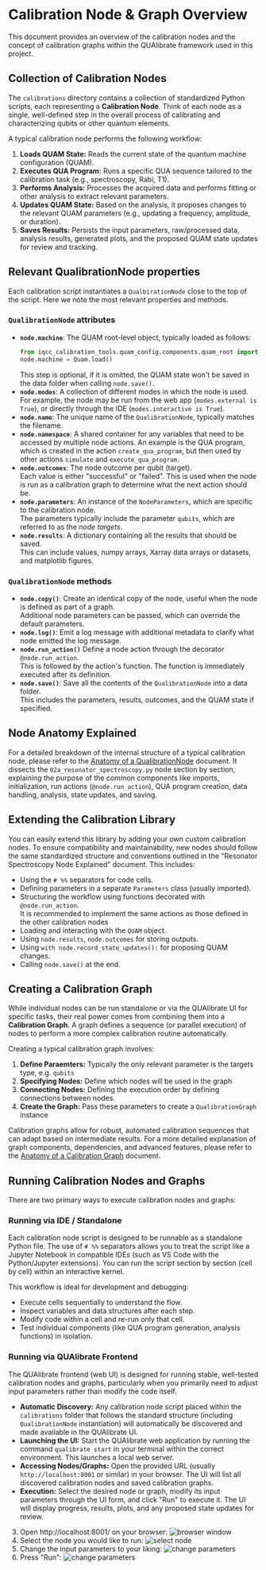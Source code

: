 # Calibration Node & Graph Overview

This document provides an overview of the calibration nodes and the concept of calibration graphs within the QUAlibrate framework used in this project.

## Collection of Calibration Nodes

The `calibrations` directory contains a collection of standardized Python scripts, each representing a **Calibration Node**. Think of each node as a single, well-defined step in the overall process of calibrating and characterizing qubits or other quantum elements.

A typical calibration node performs the following workflow:

1.  **Loads QUAM State:** Reads the current state of the quantum machine configuration (QUAM).
2.  **Executes QUA Program:** Runs a specific QUA sequence tailored to the calibration task (e.g., spectroscopy, Rabi, T1).
3.  **Performs Analysis:** Processes the acquired data and performs fitting or other analysis to extract relevant parameters.
4.  **Updates QUAM State:** Based on the analysis, it proposes changes to the relevant QUAM parameters (e.g., updating a frequency, amplitude, or duration).
5.  **Saves Results:** Persists the input parameters, raw/processed data, analysis results, generated plots, and the proposed QUAM state updates for review and tracking.

## Relevant QualibrationNode properties

Each calibration script instantiates a `QualbirationNode` close to the top of the script. Here we note the most relevant properties and methods.

### `QualibrationNode` attributes

- **`node.machine`**: The QUAM root-level object, typically loaded as follows:
  ```python
  from iqcc_calibration_tools.quam_config.components.quam_root import Quam
  node.machine = Quam.load()
  ```
  This step is optional, if it is omitted, the QUAM state won't be saved in the data folder when calling `node.save()`.
- **`node.modes`**: A collection of different modes in which the node is used.  
  For example, the node may be run from the web app (`modes.external is True`), or directly through the IDE (`modes.interactive is True`).
- **`node.name`**: The unique name of the `QualibrationNode`, typically matches the filename.
- **`node.namespace`**: A shared container for any variables that need to be accessed by multiple node actions.
  An example is the QUA program, which is created in the action `create_qua_program`, but then used by other actions `simulate` and `execute_qua_program`.
- **`node.outcomes`**: The node outcome per qubit (target).  
  Each value is either "successful" or "failed".
  This is used when the node is run as a calibration graph to determine what the next action should be.
- **`node.parameters`**: An instance of the `NodeParameters`, which are specific to the calibration node.  
  The parameters typically include the parameter `qubits`, which are referred to as the _node targets_.
- **`node.results`**: A dictionary containing all the results that should be saved.  
  This can include values, numpy arrays, Xarray data arrays or datasets, and matplotlib figures.

### `QualibrationNode` methods

- **`node.copy()`**: Create an identical copy of the node, useful when the node is defined as part of a graph.  
  Additional node parameters can be passed, which can override the default parameters.
- **`node.log()`**: Emit a log message with additional metadata to clarify what node emitted the log message.
- **`node.run_action()`** Define a node action through the decorator `@node.run_action`.  
  This is followed by the action's function. The function is immediately executed after its definition.
- **`node.save()`**: Save all the contents of the `QualibrationNode` into a data folder.  
  This includes the parameters, results, outcomes, and the QUAM state if specified.

## Node Anatomy Explained

For a detailed breakdown of the internal structure of a typical calibration node, please refer to the [Anatomy of a QualibrationNode](./node_anatomy.ipynb) document. It dissects the `02a_resonator_spectroscopy.py` node section by section, explaining the purpose of the common components like imports, initialization, run actions (`@node.run_action`), QUA program creation, data handling, analysis, state updates, and saving.

## Extending the Calibration Library

You can easily extend this library by adding your own custom calibration nodes. To ensure compatibility and maintainability, new nodes should follow the same standardized structure and conventions outlined in the "Resonator Spectroscopy Node Explained" document. This includes:

- Using the `# %%` separators for code cells.
- Defining parameters in a separate `Parameters` class (usually imported).
- Structuring the workflow using functions decorated with `@node.run_action`.  
  It is recommended to implement the same actions as those defined in the other calibration nodes
- Loading and interacting with the `QUAM` object.
- Using `node.results`, `node.outcomes` for storing outputs.
- Using `with node.record_state_updates():` for proposing QUAM changes.
- Calling `node.save()` at the end.

## Creating a Calibration Graph

While individual nodes can be run standalone or via the QUAlibrate UI for specific tasks, their real power comes from combining them into a **Calibration Graph**. A graph defines a sequence (or parallel execution) of nodes to perform a more complex calibration routine automatically.

Creating a typical calibration graph involves:

1.  **Define Paraemters:** Typically the only relevant parameter is the targets type, e.g. `qubits`
2.  **Specifying Nodes:** Define which nodes will be used in the graph
3.  **Connecting Nodes:** Defining the execution order by defining connections between nodes.
4.  **Create the Graph:** Pass these parameters to create a `QualibrationGraph` instance

Calibration graphs allow for robust, automated calibration sequences that can adapt based on intermediate results. For a more detailed explanation of graph components, dependencies, and advanced features, please refer to the [Anatomy of a Calibration Graph](./graph_anatomy.ipynb) document.

## Running Calibration Nodes and Graphs

There are two primary ways to execute calibration nodes and graphs:

### Running via IDE / Standalone

Each calibration node script is designed to be runnable as a standalone Python file. The use of `# %%` separators allows you to treat the script like a Jupyter Notebook in compatible IDEs (such as VS Code with the Python/Jupyter extensions). You can run the script section by section (cell by cell) within an interactive kernel.

This workflow is ideal for development and debugging:

- Execute cells sequentially to understand the flow.
- Inspect variables and data structures after each step.
- Modify code within a cell and re-run only that cell.
- Test individual components (like QUA program generation, analysis functions) in isolation.

### Running via QUAlibrate Frontend

The QUAlibrate frontend (web UI) is designed for running stable, well-tested calibration nodes and graphs, particularly when you primarily need to adjust input parameters rather than modify the code itself.

- **Automatic Discovery:** Any calibration node script placed within the `calibrations` folder that follows the standard structure (including `QualibrationNode` instantiation) will automatically be discovered and made available in the QUAlibrate UI.
- **Launching the UI:** Start the QUAlibrate web application by running the command `qualibrate start` in your terminal within the correct environment. This launches a local web server.
- **Accessing Nodes/Graphs:** Open the provided URL (usually `http://localhost:8001` or similar) in your browser. The UI will list all discovered calibration nodes and saved calibration graphs.
- **Execution:** Select the desired node or graph, modify its input parameters through the UI form, and click "Run" to execute it. The UI will display progress, results, plots, and any proposed state updates for review.

3. Open http://localhost:8001/ on your browser:
   ![browser window](../.img/qualibrate_1.png)
4. Select the node you would like to run:
   ![select node](../.img/qualibrate_2.png)
5. Change the input parameters to your liking:
   ![change parameters](../.img/qualibrate_3.png)
6. Press "Run":
   ![change parameters](../.img/qualibrate_4.png)

